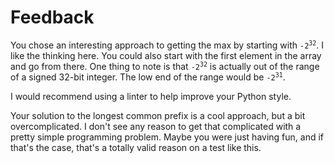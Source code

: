 # Feedback

You chose an interesting approach to getting the max by starting with
<code>-2<sup>32</sup></code>. I like the thinking here. You could also start
with the first element in the array and go from there. One thing to note is
that <code>-2<sup>32</sup></code> is actually out of the range of a signed
32-bit integer. The low end of the range would be <code>-2<sup>31</sup></code>.

I would recommend using a linter to help improve your Python style.

Your solution to the longest common prefix is a cool approach, but a bit
overcomplicated. I don't see any reason to get that complicated with a pretty
simple programming problem. Maybe you were just having fun, and if that's the
case, that's a totally valid reason on a test like this.
